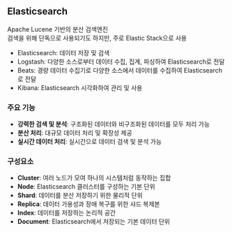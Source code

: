 ## Elasticsearch
Apache Lucene 기반의 분산 검색엔진  
검색을 위해 단독으로 사용되기도 하지만, 주로 Elastic Stack으로 사용  
- Elasticsearch: 데이터 저장 및 검색
- Logstash: 다양한 소스로부터 데이터 수집, 집계, 파싱하여 Elasticsearch로 전달
- Beats: 경량 데이터 수집기로 다양한 소스에서 데이터를 수집하여 Elasticsearch로 전달
- Kibana: Elasticsearch 시각화하여 관리 및 사용


### 주요 기능
- **강력한 검색 및 분석**: 구조화된 데이터와 비구조화된 데이터를 모두 처리 가능
- **분산 처리**: 대규모 데이터 처리 및 확장성 제공
- **실시간 데이터 처리**: 실시간으로 데이터 검색 및 분석 가능

### 구성요소
- **Cluster**: 여러 노드가 모여 하나의 시스템처럼 동작하는 집합
- **Node**: Elasticsearch 클러스터를 구성하는 기본 단위
- **Shard**: 데이터를 분산 저장하기 위한 물리적 단위
- **Replica**: 데이터 가용성과 장애 복구를 위한 샤드 복제본
- **Index**: 데이터를 저장하는 논리적 공간
- **Document**: Elasticsearch에서 저장되는 기본 데이터 단위
